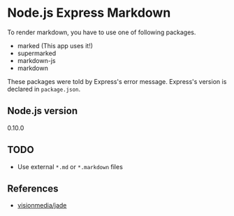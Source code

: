 # Node.js Express Markdown

To render markdown, you have to use one of following packages.

* marked (This app uses it!)
* supermarked
* markdown-js
* markdown

These packages were told by Express's error message. Express's version is declared in `package.json`.

## Node.js version

0.10.0

## TODO

* Use external `*.md` or `*.markdown` files

## References

* [visionmedia/jade](https://github.com/visionmedia/jade)
